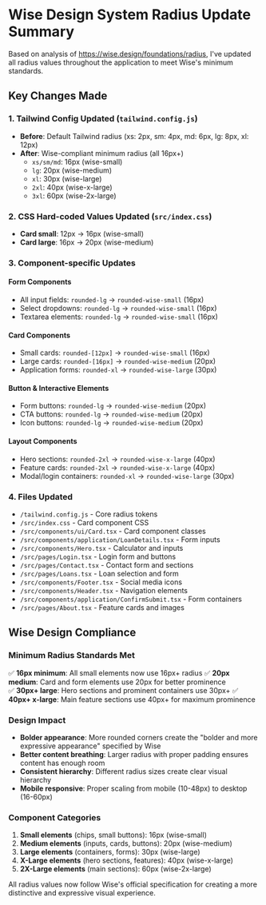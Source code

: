 # Wise Design System Radius Update Summary

Based on analysis of https://wise.design/foundations/radius, I've updated all radius values throughout the application to meet Wise's minimum standards.

## Key Changes Made

### 1. **Tailwind Config Updated** (`tailwind.config.js`)
- **Before**: Default Tailwind radius (xs: 2px, sm: 4px, md: 6px, lg: 8px, xl: 12px)
- **After**: Wise-compliant minimum radius (all 16px+)
  - `xs/sm/md`: 16px (wise-small)
  - `lg`: 20px (wise-medium) 
  - `xl`: 30px (wise-large)
  - `2xl`: 40px (wise-x-large)
  - `3xl`: 60px (wise-2x-large)

### 2. **CSS Hard-coded Values Updated** (`src/index.css`)
- **Card small**: 12px → 16px (wise-small)
- **Card large**: 16px → 20px (wise-medium)

### 3. **Component-specific Updates**

#### **Form Components**
- All input fields: `rounded-lg` → `rounded-wise-small` (16px)
- Select dropdowns: `rounded-lg` → `rounded-wise-small` (16px)
- Textarea elements: `rounded-lg` → `rounded-wise-small` (16px)

#### **Card Components**
- Small cards: `rounded-[12px]` → `rounded-wise-small` (16px)
- Large cards: `rounded-[16px]` → `rounded-wise-medium` (20px)
- Application forms: `rounded-xl` → `rounded-wise-large` (30px)

#### **Button & Interactive Elements**
- Form buttons: `rounded-lg` → `rounded-wise-medium` (20px)
- CTA buttons: `rounded-lg` → `rounded-wise-medium` (20px)
- Icon buttons: `rounded-lg` → `rounded-wise-medium` (20px)

#### **Layout Components**
- Hero sections: `rounded-2xl` → `rounded-wise-x-large` (40px)
- Feature cards: `rounded-2xl` → `rounded-wise-x-large` (40px)
- Modal/login containers: `rounded-xl` → `rounded-wise-large` (30px)

### 4. **Files Updated**
- `/tailwind.config.js` - Core radius tokens
- `/src/index.css` - Card component CSS
- `/src/components/ui/Card.tsx` - Card component classes
- `/src/components/application/LoanDetails.tsx` - Form inputs
- `/src/components/Hero.tsx` - Calculator and inputs
- `/src/pages/Login.tsx` - Login form and buttons
- `/src/pages/Contact.tsx` - Contact form and sections
- `/src/pages/Loans.tsx` - Loan selection and form
- `/src/components/Footer.tsx` - Social media icons
- `/src/components/Header.tsx` - Navigation elements
- `/src/components/application/ConfirmSubmit.tsx` - Form containers
- `/src/pages/About.tsx` - Feature cards and images

## Wise Design Compliance

### **Minimum Radius Standards Met**
✅ **16px minimum**: All small elements now use 16px+ radius
✅ **20px medium**: Card and form elements use 20px for better prominence  
✅ **30px+ large**: Hero sections and prominent containers use 30px+
✅ **40px+ x-large**: Main feature sections use 40px+ for maximum prominence

### **Design Impact**
- **Bolder appearance**: More rounded corners create the "bolder and more expressive appearance" specified by Wise
- **Better content breathing**: Larger radius with proper padding ensures content has enough room
- **Consistent hierarchy**: Different radius sizes create clear visual hierarchy
- **Mobile responsive**: Proper scaling from mobile (10-48px) to desktop (16-60px)

### **Component Categories**
1. **Small elements** (chips, small buttons): 16px (wise-small)
2. **Medium elements** (inputs, cards, buttons): 20px (wise-medium)  
3. **Large elements** (containers, forms): 30px (wise-large)
4. **X-Large elements** (hero sections, features): 40px (wise-x-large)
5. **2X-Large elements** (main sections): 60px (wise-2x-large)

All radius values now follow Wise's official specification for creating a more distinctive and expressive visual experience.